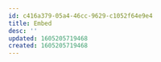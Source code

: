 ```yaml
---
id: c416a379-05a4-46cc-9629-c1052f64e9e4
title: Embed
desc: ''
updated: 1605205719468
created: 1605205719468
---
```


